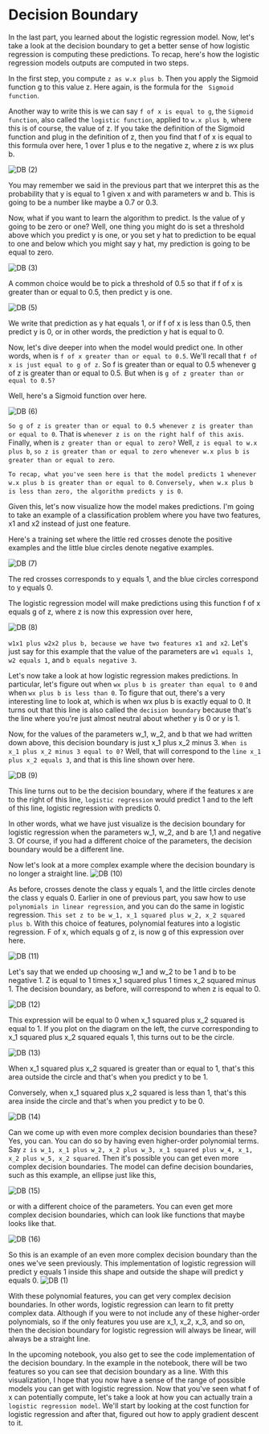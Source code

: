 # Decision Boundary

In the last part, you learned about the logistic regression model. Now, let's take a look at the decision boundary to get a better sense of how logistic regression is computing these predictions. To recap, here's how the logistic regression models outputs are computed in two steps.

In the first step, you compute `z as w.x plus b`. Then you apply the Sigmoid function g to this value z. Here again, is the formula for the ` Sigmoid function`.

Another way to write this is we can say `f of x is equal to g`, the `Sigmoid function`, also called the `logistic function`, applied to `w.x plus b`, where this is of course, the value of z. If you take the definition of the Sigmoid function and plug in the definition of z, then you find that f of x is equal to this formula over here, 1 over 1 plus e to the negative z, where z is wx plus b.

![DB (2)](./../../Assets/Supervised/CLR/DB%20(2).png)

You may remember we said in the previous part that we interpret this as the probability that y is equal to 1 given x and with parameters w and b. This is going to be a number like maybe a 0.7 or 0.3.

Now, what if you want to learn the algorithm to predict. Is the value of y going to be zero or one? Well, one thing you might do is set a threshold above which you predict y is one, or you set y hat to prediction to be equal to one and below which you might say y hat, my prediction is going to be equal to zero.

![DB (3)](./../../Assets/Supervised/CLR/DB%20(3).png)

A common choice would be to pick a threshold of 0.5 so that if f of x is greater than or equal to 0.5, then predict y is one.

![DB (5)](./../../Assets/Supervised/CLR/DB%20(5).png)

We write that prediction as y hat equals 1, or if f of x is less than 0.5, then predict y is 0, or in other words, the prediction y hat is equal to 0.

Now, let's dive deeper into when the model would predict one. In other words, when is `f of x greater than or equal to 0.5`. We'll recall that `f of x is just equal to g of z`. So f is greater than or equal to 0.5 whenever g of z is greater than or equal to 0.5. But when is `g of z greater than or equal to 0.5?`

Well, here's a Sigmoid function over here.

![DB (6)](./../../Assets/Supervised/CLR/DB%20(6).png)

`So g of z is greater than or equal to 0.5 whenever z is greater than or equal to 0`. That is `whenever z is on the right half of this axis`. Finally, when is `z greater than or equal to zero?` Well, `z is equal to w.x plus b`, `so z is greater than or equal to zero whenever w.x plus b is greater than or equal to zero`.

`To recap, what you've seen here is that the model predicts 1 whenever w.x plus b is greater than or equal to 0`. `Conversely, when w.x plus b is less than zero, the algorithm predicts y is 0`.

Given this, let's now visualize how the model makes predictions. I'm going to take an example of a classification problem where you have two features, x1 and x2 instead of just one feature.

Here's a training set where the little red crosses denote the positive examples and the little blue circles denote negative examples.

![DB (7)](./../../Assets/Supervised/CLR/DB%20(7).png)

The red crosses corresponds to y equals 1, and the blue circles correspond to y equals 0.

The logistic regression model will make predictions using this function f of x equals g of z, where z is now this expression over here,

![DB (8)](./../../Assets/Supervised/CLR/DB%20(8).png)

`w1x1 plus w2x2 plus b, because we have two features x1 and x2`. Let's just say for this example that the value of the parameters are `w1 equals 1`, `w2 equals 1`, and `b equals negative 3`.

Let's now take a look at how logistic regression makes predictions. In particular, let's figure out when `wx plus b is greater than equal to 0` and when `wx plus b is less than 0`. To figure that out, there's a very interesting line to look at, which is when wx plus b is exactly equal to 0. It turns out that this line is also called the `decision boundary` because that's the line where you're just almost neutral about whether y is 0 or y is 1.

Now, for the values of the parameters w_1, w_2, and b that we had written down above, this decision boundary is just x_1 plus x_2 minus 3. `When is x_1 plus x_2 minus 3 equal to 0?` Well, that will correspond to the `line x_1 plus x_2 equals 3`, and that is this line shown over here.

![DB (9)](./../../Assets/Supervised/CLR/DB%20(9).png)

This line turns out to be the decision boundary, where if the features x are to the right of this line, `logistic regression` would predict 1 and to the left of this line, logistic regression with predicts 0.

In other words, what we have just visualize is the decision boundary for logistic regression when the parameters w_1, w_2, and b are 1,1 and negative 3. Of course, if you had a different choice of the parameters, the decision boundary would be a different line.

Now let's look at a more complex example where the decision boundary is no longer a straight line.
![DB (10)](./../../Assets/Supervised/CLR/DB%20(10).png)

As before, crosses denote the class y equals 1, and the little circles denote the class y equals 0. Earlier in one of previous part, you saw how to use `polynomials in linear regression`, and you can do the same in logistic regression. `This set z to be w_1, x_1 squared plus w_2, x_2 squared plus b`. With this choice of features, polynomial features into a logistic regression. F of x, which equals g of z, is now g of this expression over here.

![DB (11)](./../../Assets/Supervised/CLR/DB%20(11).png)

Let's say that we ended up choosing w_1 and w_2 to be 1 and b to be negative 1. Z is equal to 1 times x_1 squared plus 1 times x_2 squared minus 1. The decision boundary, as before, will correspond to when z is equal to 0.

![DB (12)](./../../Assets/Supervised/CLR/DB%20(12).png)

This expression will be equal to 0 when x_1 squared plus x_2 squared is equal to 1. If you plot on the diagram on the left, the curve corresponding to x_1 squared plus x_2 squared equals 1, this turns out to be the circle.

![DB (13)](./../../Assets/Supervised/CLR/DB%20(13).png)

When x_1 squared plus x_2 squared is greater than or equal to 1, that's this area outside the circle and that's when you predict y to be 1.

Conversely, when x_1 squared plus x_2 squared is less than 1, that's this area inside the circle and that's when you predict y to be 0.

![DB (14)](./../../Assets/Supervised/CLR/DB%20(14).png)

Can we come up with even more complex decision boundaries than these? Yes, you can. You can do so by having even higher-order polynomial terms. Say `z is w_1, x_1 plus w_2, x_2 plus w_3, x_1 squared plus w_4, x_1, x_2 plus w_5, x_2 squared`. Then it's possible you can get even more complex decision boundaries. The model can define decision boundaries, such as this example, an ellipse just like this,

![DB (15)](./../../Assets/Supervised/CLR/DB%20(15).png)

or with a different choice of the parameters. You can even get more complex decision boundaries, which can look like functions that maybe looks like that.

![DB (16)](./../../Assets/Supervised/CLR/DB%20(16).png)

So this is an example of an even more complex decision boundary than the ones we've seen previously. This implementation of logistic regression will predict y equals 1 inside this shape and outside the shape will predict y equals 0. 
![DB (1)](./../../Assets/Supervised/CLR/DB%20(1).png)

With these polynomial features, you can get very complex decision boundaries. In other words, logistic regression can learn to fit pretty complex data. Although if you were to not include any of these higher-order polynomials, so if the only features you use are x_1, x_2, x_3, and so on, then the decision boundary for logistic regression will always be linear, will always be a straight line.

In the upcoming notebook, you also get to see the code implementation of the decision boundary. In the example in the notebook, there will be two features so you can see that decision boundary as a line. With this visualization, I hope that you now have a sense of the range of possible models you can get with logistic regression. Now that you've seen what f of x can potentially compute, let's take a look at how you can actually train a `logistic regression model`. We'll start by looking at the cost function for logistic regression and after that, figured out how to apply gradient descent to it.

<!--
![DB (4)](./../../Assets/Supervised/CLR/DB%20(4).png) -->
